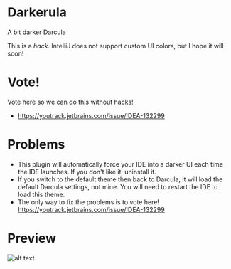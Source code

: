 Darkerula
=========

A bit darker Darcula

This is a *hack*. IntelliJ does not support custom UI colors, but I hope it will soon!

Vote!
=======
Vote here so we can do this without hacks! 
- https://youtrack.jetbrains.com/issue/IDEA-132299

Problems
========
* This plugin will automatically force your IDE into a darker UI each time the IDE launches. If you don't like it, uninstall it.
* If you switch to the default theme then back to Darcula, it will load the default Darcula settings, not mine. You will need to restart the IDE to load this theme.
* The only way to fix the problems is to vote here! https://youtrack.jetbrains.com/issue/IDEA-132299
 

Preview
=======
![alt text](https://raw.githubusercontent.com/johnlindquist/Darkerula/master/darkerula.png "Darkerula Preview")

